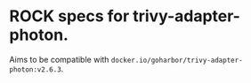 # ROCK specs for trivy-adapter-photon.

Aims to be compatible with `docker.io/goharbor/trivy-adapter-photon:v2.6.3`.
